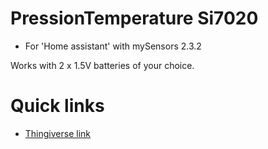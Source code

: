 # PressionTemperature Si7020
- For 'Home assistant' with mySensors 2.3.2 

Works with 2 x 1.5V batteries of your choice.
  
# Quick links
- [Thingiverse link](https://www.thingiverse.com/rico0260)
